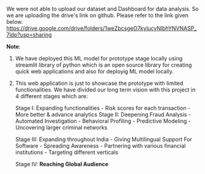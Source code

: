 We were not able to upload our dataset and Dashboard for data analysis. So we are uploading the drive's link on github. Please refer to the link given below.
https://drive.google.com/drive/folders/1weZbcsgeO7kylucyNlbhYNVNASP_7ldp?usp=sharing

**Note**: 
1. We have deployed this ML model for prototype stage locally using streamlit library of python which is an open source library for creating quick web applications and also for deployig ML model locally.
2. This web application is just to showcase the prototype with limited functionalities. We have divided our long term vision with this project in 4 different stages which are:

   Stage I:
    Expanding functionalities
         - Risk scores for each transaction 
         - More better & advance analytics
   Stage II:
    Deepening Fraud Analysis
         - Automated Investigation
         - Behavioral Profiling
         - Predictive Modeling
         - Uncovering larger criminal networks

   Stage III:
     Expanding throughout India
         - Giving Multilingual Support For Software 
         - Spreading Awareness
         - Partnering with various financial institutions
         - Targeting different verticals 
   
   Stage IV:
     **Reaching Global Audience**


